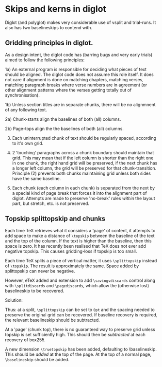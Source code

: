 # Skips and kerns in diglot

Diglot (and polyglot) makes very considerable use of vsplit and trial-runs. It also has two baselineskips to contend with.

## Gridding principles in diglot.
As a design intent, the diglot code has (barring bugs and very early trials)
aimed to follow the following principles:

1a) An external program is responsible for deciding what pieces of text should
be aligned. The diglot code does not assume this role itself. It does not care
if alignment is done on matching chapters, matching verses, matching paragraph
breaks where verse numbers are in agreement (or other alignment patterns where
the verses getting totally out of synchronisation).

1b) Unless section titles are in separate chunks, there will be no alignmnent
of any following text. 

2a) Chunk-starts align the baselines of both (all) columns.

2b) Page-tops align the the baselines of both (all) columns.

3) Each uninterrupted chunk of text should be regularly spaced, according to it's own grid.

4) 2 'touching' paragraphs across a chunk boundary should maintain that grid.
This may mean that if the left column is shorter than the right one in one
chunk, the right hand grid will be preserved, if the next chunk has a longer
left column, the grid will be preserved for that chunk-transition. Principle
(2) prevents both chunks maintaining grid unless both sides have the same baseline.

5) Each chunk (each column in each chunk) is separated from the next by a special 
kind of page break that forces it into the alignment part of diglot. Attempts are made to 
preserve 'no-break' rules *within* the layout part, but stretch, etc. is not preserved.

## Topskip splittopskip and chunks
Each time TeX retrieves what it considers a 'page' of content, it attempts to
add space to make a distance of  `\topskip` between the baseline of the text and the top of
the column. If the text is higher than the baseline, then this space is zero.
It has recently been realised that TeX does not ever add negative topskip. This
causes gridding-loss if topskip is too small. 

Each time TeX splits a piece of vertical matter, it uses `\splittopskip`
instead of `\topskip`.  The result is approximately the same. Space added by splittopskip 
can never be negative.

However, eTeX added and extension to add `\savingvdiscards` control along with 
`\splitdiscards` and `\pagediscards`, which allow the  (otherwise lost)
baselineskip to be recovered.

Solution:

Thus: at a split, `\splittopskip` can be set to `0pt` and the spacing needed to
preserve the original grid can be recovered. 
If baseline recovery is required, the relevant baselineskip should be subtracted.

At a 'page' (chunk top), there is no guaranteed way to preserve grid unless
topskip is set sufficiently high. This should then be *subtracted* at each recovery of 
box255.

A new dimension `\truetopskip` has been added, defaulting to \baselineskip.
This should be *added* at the top of the page. At the top of a normal page, 
`\baselineskip` should be added.


